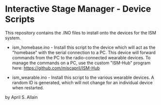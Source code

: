 # Interactive Stage Manager - Device Scripts

This repository contains the .INO files to install onto the devices for the ISM system.
* ism_homebase.ino - Install this script to the device which will act as the "homebase" with the serial connection to a PC. This device will forward commands from the PC to the radio-connected wearable devices. To manage the commands on a PC, use the custom "ISM-Hub" program here: https://github.com/miscapril/ISM-Hub

* ism_wearable.ino - Install this script to the various wearable devices. A random ID is generated, which will not change for an individual device when restarted.

by April S. Allain
